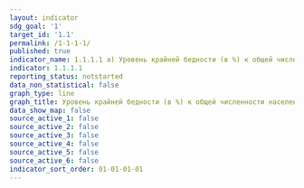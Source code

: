 ```yaml
---
layout: indicator
sdg_goal: '1'
target_id: '1.1'
permalink: /1-1-1-1/
published: true
indicator_name: 1.1.1.1 a) Уровень крайней бедности (в %) к общей численности населения
indicator: 1.1.1.1
reporting_status: notstarted
data_non_statistical: false
graph_type: line
graph_title: Уровень крайней бедности (в %) к общей численности населения
data_show_map: false
source_active_1: false
source_active_2: false
source_active_3: false
source_active_4: false
source_active_5: false
source_active_6: false
indicator_sort_order: 01-01-01-01
---
```

